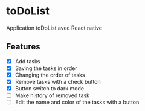 # toDoList

Application toDoList avec React native

## Features

- [x] Add tasks
- [x] Saving the tasks in order
- [x] Changing the order of tasks
- [x] Remove tasks with a check button
- [x] Button switch to dark mode
- [ ] Make history of removed task
- [ ] Edit the name and color of the tasks with a button
